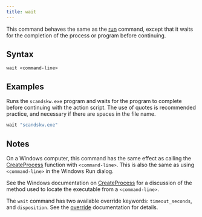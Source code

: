 ```yaml
---
title: wait
---
```


This command behaves the same as the [run](./run.html) command, except that it waits for the completion of the process or program before continuing.

## Syntax

    wait <command-line>

## Examples

Runs the `scandskw.exe` program and waits for the program to complete before continuing with the action script. The use of quotes is recommended practice, and necessary if there are spaces in the file name.

```actionscript
wait "scandskw.exe"
```

## Notes

On a Windows computer, this command has the same effect as calling the [CreateProcess](https://msdn.microsoft.com/en-us/library/windows/desktop/ms682425%28v=vs.85%29.aspx) function with `<command-line>`. This is also the same as using `<command-line>` in the Windows Run dialog.

See the Windows documentation on [CreateProcess](https://msdn.microsoft.com/en-us/library/windows/desktop/ms682425%28v=vs.85%29.aspx) for a discussion of the method used to locate the executable from a `<command-line>`.

The `wait` command has two available override keywords: `timeout_seconds`, and `disposition`.  See the [override](./override.html) documentation for details.
